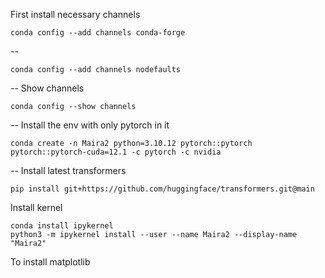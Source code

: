 First install necessary channels

```shell
conda config --add channels conda-forge
```
--
```shell
conda config --add channels nodefaults
```
--
Show channels
```shell
conda config --show channels
```
--
Install the env with only pytorch in it
```shell
conda create -n Maira2 python=3.10.12 pytorch::pytorch pytorch::pytorch-cuda=12.1 -c pytorch -c nvidia
```
--
Install latest transformers

```shell
pip install git+https://github.com/huggingface/transformers.git@main
```

Install kernel
```shell
conda install ipykernel
python3 -m ipykernel install --user --name Maira2 --display-name "Maira2"
```

To install matplotlib
```shell
```

